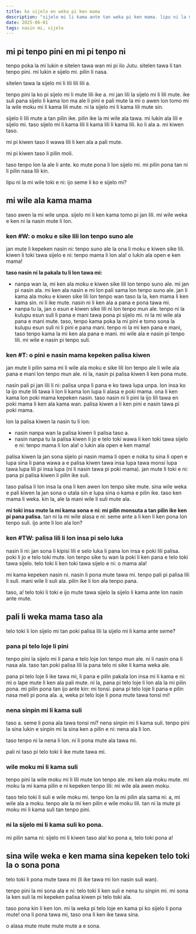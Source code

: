 ```yaml
---
title: ko sijelo en weka pi ken mama
description: "sijelo mi li kama ante tan weka pi ken mama. lipu ni la mi toki e nasin pi ni ale."
date: 2025-06-01
tags: nasin mi, sijelo
---
```


## mi pi tenpo pini en mi pi tenpo ni

tenpo poka la mi lukin e sitelen tawa wan mi pi ilo Jutu. sitelen tawa li tan tenpo pini. mi lukin e sijelo mi. pilin li nasa. 

sitelen tawa la sijelo mi li lili lili lili a. 

tenpo pini la ko pi sijelo mi li mute lili ike a. mi jan lili la sijelo mi li lili mute. ike suli pana sijelo li kama lon ma ale li pini e pali mute la mi o awen lon tomo mi la wile moku mi li kama lili mute. ni la sijelo mi li kama lili mute sin. 

sijelo li lili mute a tan pilin ike. pilin ike la mi wile ala tawa. mi lukin ala lili e sijelo mi. taso sijelo mi li kama lili li kama lili li kama lili. ko li ala a. mi kiwen taso. 

mi pi kiwen taso li wawa lili li ken ala a pali mute. 

mi pi kiwen taso li pilin moli. 

taso tenpo lon la ale li ante. ko mute pona li lon sijelo mi. mi pilin pona tan ni li pilin nasa lili kin. 

lipu ni la mi wile toki e ni: ijo seme li ko e sijelo mi?


## mi wile ala kama mama

taso awen la mi wile unpa. sijelo mi li ken kama tomo pi jan lili. mi wile weka e ken ni la nasin mute li lon. 

### ken #W: o moku e sike lili lon tenpo suno ale
 
jan mute li kepeken nasin ni: tenpo suno ale la ona li moku e kiwen sike lili. kiwen li toki tawa sijelo e ni: tenpo mama li lon ala! o lukin ala open e ken mama! 

**taso nasin ni la pakala tu li lon tawa mi:**
- nanpa wan la, mi ken ala moku e kiwen sike lili lon tenpo suno ale. mi jan pi nasin ala. mi ken ala nasin e mi lon pali sama lon tenpo suno ale. jan li kama ala moku e kiwen sike lili lon tenpo wan taso la la, ken mama li ken kama sin. ni li ike mute. nasin ni li ken ala a pana e pona tawa mi. 
- nanpa tu la, jan o esun e kiwen sike lili ni lon tenpo mun ale. tenpo ni la kulupu esun suli li pana e mani tawa pona pi sijelo mi. ni la mi wile ala pana e mani mute. taso, tenpo kama poka la mi pini e tomo sona la kulupu esun suli ni li pini e pana mani. tenpo ni la mi ken pana e mani, taso tenpo kama la mi ken ala pana e mani. mi wile ala e nasin pi tenpo lili. mi wile e nasin pi tenpo suli. 

### ken #T: o pini e nasin mama kepeken palisa kiwen

jan mute li pilin sama mi li wile ala moku e sike lili lon tenpo ale li wile ala pana e mani lon tenpo mun ale. ni la, nasin pi palisa kiwen li ken pona mute. 

nasin pali pi jan lili li ni: palisa unpa li pana e ko tawa lupa unpa. lon insa ko la ijo mute lili tawa li lon li kama lon lupa li alasa e poki mama. ona li ken kama lon poki mama kepeken nasin. taso nasin ni li pini la ijo lili tawa en poki mama li ken ala kama wan. palisa kiwen a li ken pini e nasin tawa pi poki mama. 

lon la palisa kiwen la nasin tu li lon:
- nasin nanpa wan la palisa kiwen li palisa taso a. 
- nasin nanpa tu la palisa kiwen li jo e telo toki wawa li ken toki tawa sijelo e ni: tenpo mama li lon ala! o lukin ala open e ken mama!


palisa kiwen la jan sona sijelo pi nasin mama li open e noka tu sina li open e lupa sina li pana wawa a e palisa kiwen tawa insa lupa tawa monsi lupa tawa lupa lili pi insa lupa (ni li nasin tawa pi poki mama). jan mute li toki e ni: pana pi palisa kiwen li pilin ike suli. 

taso palisa li lon insa la ona li ken awen lon tenpo sike mute. sina wile weka e pali kiwen la jan sona o utala sin e lupa sina o kama e pilin ike. taso ken mama li weka. kin la, ale la mani wile li suli mute ala. 

**mi toki insa mute la mi kama sona e ni: mi pilin monsuta a tan pilin ike ken pi pana palisa.** tan ni la mi wile alasa e ni: seme ante a li ken li ken pona lon tenpo suli. ijo ante li lon ala lon?

### ken #TW: palisa lili li lon insa pi selo luka

nasin li ni: jan sona li kipisi lili e selo luka li pana lon insa e poki lili palisa. poki li jo e telo toki mute. lon tenpo sike tu wan la poki li ken pana e telo toki tawa sijelo. telo toki li ken toki tawa sijelo e ni: o mama ala! 

mi kama kepeken nasin ni. nasin li pona mute tawa mi. tenpo pali pi palisa lili li suli. mani wile li suli ala. pilin ike li lon ala tenpo pana. 

taso, a! telo toki li toki e ijo mute tawa sijelo la sijelo li kama ante lon nasin ante mute. 

## pali li weka mama taso ala

telo toki li lon sijelo mi tan poki palisa lili la sijelo mi li kama ante seme? 

### pana pi telo loje li pini

tenpo pini la sijelo mi li pana e telo loje lon tenpo mun ale. ni li nasin ona li nasa ala. taso tan poki palisa lili la pana telo ni sike li kama weka ale. 

pana pi telo loje li ike tawa mi, li pana e pilin pakala lon insa mi li kama e ni: mi o lape mute li ken ala pali mute. ni la, pana pi telo loje li lon ala la mi pilin pona. mi pilin pona tan ijo ante kin: mi tonsi. pana pi telo loje li pana e pilin nasa meli pi pona ala. a, weka pi telo loje li pona mute tawa tonsi mi!

### nena sinpin mi li kama suli

taso a. seme li pona ala tawa tonsi mi? nena sinpin mi li kama suli. tenpo pini la sina lukin e sinpin mi la sina ken a pilin e ni: nena ala li lon. 

taso tenpo ni la nena li lon. ni li pona mute ala tawa mi. 

pali ni taso pi telo toki li ike mute tawa mi. 

### wile moku mi li kama suli

tenpo pini la wile moku mi li lili mute lon tenpo ale. mi ken ala moku mute. mi moku la mi kama pilin e ni kepeken tenpo lili: mi wile ala awen moku. 

taso telo toki li suli e wile moku mi. tenpo lon la mi pilin ala sama ni: a, mi wile ala a moku. tenpo ale la mi ken pilin e wile moku lili. tan ni la mute pi moku mi li kama suli tan tenpo pini. 

### ni la sijelo mi li kama suli ko pona.

mi pilin sama ni: sijelo mi li kiwen taso ala! ko pona a, telo toki pona a!

## sina wile weka e ken mama sina kepeken telo toki la o sona pona

telo toki li pona mute tawa mi (li ike tawa mi lon nasin suli wan). 

tenpo pini la mi sona ala e ni: telo toki li ken suli e nena tu sinpin mi. mi sona la ken suli la mi kepeken palisa kiwen pi telo toki ala. 

taso pona kin li ken lon. mi la weka pi telo loje en kama pi ko sijelo li pona mute! ona li pona tawa mi, taso ona li ken ike tawa sina. 

o alasa mute mute mute mute a e sona. 




